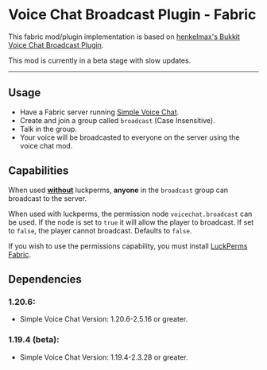 # Voice Chat Broadcast Plugin - Fabric

This fabric mod/plugin implementation is based on [henkelmax's Bukkit Voice Chat Broadcast Plugin](https://github.com/henkelmax/voicechat-broadcast-plugin).

This mod is currently in a beta stage with slow updates.

<hr>

## Usage

- Have a Fabric server running [Simple Voice Chat](https://modrinth.com/plugin/simple-voice-chat).
- Create and join a group called `broadcast` (Case Insensitive).
- Talk in the group.
- Your voice will be broadcasted to everyone on the server using the voice chat mod.

## Capabilities

When used **<ins>without</ins>** luckperms, **anyone** in the `broadcast` group can broadcast to the server.

When used with luckperms, the permission node `voicechat.broadcast` can be used.
If the node is set to `true` it will allow the player to broadcast. If set to `false`, the player cannot broadcast.
Defaults to `false`.

If you wish to use the permissions capability, you must install [LuckPerms Fabric](https://luckperms.net/download).

## Dependencies

### 1.20.6:

- Simple Voice Chat Version: 1.20.6-2.5.16 or greater.

### 1.19.4 (beta):

- Simple Voice Chat Version: 1.19.4-2.3.28 or greater.




